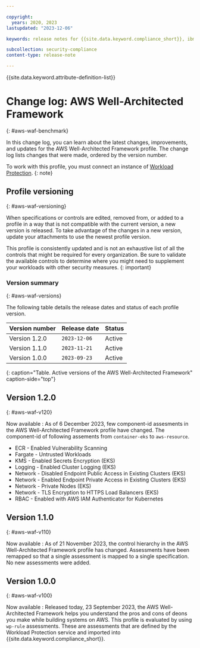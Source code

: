 ```yaml
---

copyright:
  years: 2020, 2023
lastupdated: "2023-12-06"

keywords: release notes for {{site.data.keyword.compliance_short}}, ibm security best practices, profile changes, enhancements, fixes, improvements

subcollection: security-compliance
content-type: release-note

---
```


{{site.data.keyword.attribute-definition-list}}

# Change log: AWS Well-Architected Framework
{: #aws-waf-benchmark}

In this change log, you can learn about the latest changes, improvements, and updates for the AWS Well-Architected Framework profile. The change log lists changes that were made, ordered by the version number.


To work with this profile, you must connect an instance of [Workload Protection](/docs/security-compliance?topic=security-compliance-setup-workload-protection).
{: note}


## Profile versioning
{: #aws-waf-versioning}

When specifications or controls are edited, removed from, or added to a profile in a way that is not compatible with the current version, a new version is released. To take advantage of the changes in a new version, update your attachments to use the newest profile version.

This profile is consistently updated and is not an exhaustive list of all the controls that might be required for every organization. Be sure to validate the available controls to determine where you might need to supplement your workloads with other security measures.
{: important}


### Version summary
{: #aws-waf-versions}

The following table details the release dates and status of each profile version.



| Version number | Release date | Status |
|:---------------|:-------------|:-------|
| Version 1.2.0 | `2023-12-06` | Active |
| Version 1.1.0 | `2023-11-21` | Active |
| Version 1.0.0 | `2023-09-23` | Active |
{: caption="Table. Active versions of the AWS Well-Architected Framework" caption-side="top"}

## Version 1.2.0
{: #aws-waf-v120}

Now available
:   As of 6 December 2023, few component-id assesments in the AWS Well-Architected Framework profile have changed. The component-id of following assements from `container-eks` to `aws-resource`.

   * ECR - Enabled Vulnerability Scanning
   * Fargate - Untrusted Workloads
   * KMS - Enabled Secrets Encryption (EKS)
   * Logging - Enabled Cluster Logging (EKS)
   * Network - Disabled Endpoint Public Access in Existing Clusters (EKS)
   * Network - Enabled Endpoint Private Access in Existing Clusters (EKS)
   * Network - Private Nodes (EKS)
   * Network - TLS Encryption to HTTPS Load Balancers (EKS)
   * RBAC - Enabled with AWS IAM Authenticator for Kubernetes

## Version 1.1.0
{: #aws-waf-v110}

Now available
:   As of 21 November 2023, the control hierarchy in the AWS Well-Architected Framework profile has changed. Assessments have been remapped so that a single assessment is mapped to a single specification. No new assessments were added.


## Version 1.0.0
{: #aws-waf-v100}

Now available
:   Released today, 23 September 2023, the AWS Well-Architected Framework helps you understand the pros and cons of deons you make while building systems on AWS. This profile is evaluated by using `wp-rule` assessments. These are assessments that are defined by the Workload Protection service and imported into {{site.data.keyword.compliance_short}}.
